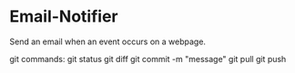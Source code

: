 # Email-Notifier
Send an email when an event occurs on a webpage.

git commands:
git status
git diff
git commit -m "message"
git pull
git push